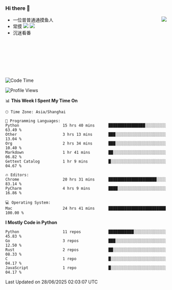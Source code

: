 ### Hi there 👋


<a href="https://github.com/yanlc39">
  <img align="right" src="https://github-readme-stats.vercel.app/api?username=yanlc39&show_icons=true&hide_border=true&icon_color=586069&title_color=a0a9af">
</a>

- 一位普普通通摸鱼人
- 常摸 ![](https://img.shields.io/badge/-Python-3e74a2?style=flat-square&logo=Python&logoColor=fff) ![](https://img.shields.io/badge/-C%2B%2B-brightgreen?style=flat-square)
- 沉迷看番



<br><br><br><br><br><br>


<!--START_SECTION:waka-->
![Code Time](http://img.shields.io/badge/Code%20Time-1%2C363%20hrs%201%20min-blue)

![Profile Views](http://img.shields.io/badge/Profile%20Views-0-blue)

📊 **This Week I Spent My Time On** 

```text
🕑︎ Time Zone: Asia/Shanghai

💬 Programming Languages: 
Python                   15 hrs 40 mins      ████████████████░░░░░░░░░   63.49 % 
Other                    3 hrs 13 mins       ███░░░░░░░░░░░░░░░░░░░░░░   13.04 % 
Org                      2 hrs 34 mins       ███░░░░░░░░░░░░░░░░░░░░░░   10.40 % 
Markdown                 1 hr 41 mins        ██░░░░░░░░░░░░░░░░░░░░░░░   06.82 % 
Gettext Catalog          1 hr 9 mins         █░░░░░░░░░░░░░░░░░░░░░░░░   04.67 % 

🔥 Editors: 
Chrome                   20 hrs 31 mins      █████████████████████░░░░   83.14 % 
PyCharm                  4 hrs 9 mins        ████░░░░░░░░░░░░░░░░░░░░░   16.86 % 

💻 Operating System: 
Mac                      24 hrs 41 mins      █████████████████████████   100.00 % 
```

**I Mostly Code in Python** 

```text
Python                   11 repos            ███████████░░░░░░░░░░░░░░   45.83 % 
Go                       3 repos             ███░░░░░░░░░░░░░░░░░░░░░░   12.50 % 
Rust                     2 repos             ██░░░░░░░░░░░░░░░░░░░░░░░   08.33 % 
C                        1 repo              █░░░░░░░░░░░░░░░░░░░░░░░░   04.17 % 
JavaScript               1 repo              █░░░░░░░░░░░░░░░░░░░░░░░░   04.17 % 
```




 Last Updated on 28/06/2025 02:03:07 UTC
<!--END_SECTION:waka-->

